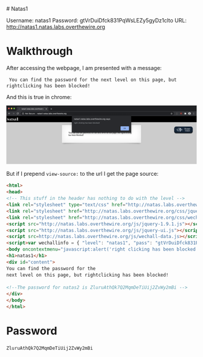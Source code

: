 # Natas1 

Username: natas1
Password: gtVrDuiDfck831PqWsLEZy5gyDz1clto
URL:      http://natas1.natas.labs.overthewire.org

# Walkthrough

After accessing the webpage, I am presented with a message:

```
 You can find the password for the next level on this page, but rightclicking has been blocked! 
```

And this is true in chrome: 

![natas1](natas1.png)

But if I prepend `view-source:` to the url I get the page source:


```html
<html>
<head>
<!-- This stuff in the header has nothing to do with the level -->
<link rel="stylesheet" type="text/css" href="http://natas.labs.overthewire.org/css/level.css">
<link rel="stylesheet" href="http://natas.labs.overthewire.org/css/jquery-ui.css" />
<link rel="stylesheet" href="http://natas.labs.overthewire.org/css/wechall.css" />
<script src="http://natas.labs.overthewire.org/js/jquery-1.9.1.js"></script>
<script src="http://natas.labs.overthewire.org/js/jquery-ui.js"></script>
<script src=http://natas.labs.overthewire.org/js/wechall-data.js></script><script src="http://natas.labs.overthewire.org/js/wechall.js"></script>
<script>var wechallinfo = { "level": "natas1", "pass": "gtVrDuiDfck831PqWsLEZy5gyDz1clto" };</script></head>
<body oncontextmenu="javascript:alert('right clicking has been blocked!');return false;">
<h1>natas1</h1>
<div id="content">
You can find the password for the
next level on this page, but rightclicking has been blocked!

<!--The password for natas2 is ZluruAthQk7Q2MqmDeTiUij2ZvWy2mBi -->
</div>
</body>
</html>

```

# Password

`ZluruAthQk7Q2MqmDeTiUij2ZvWy2mBi`
